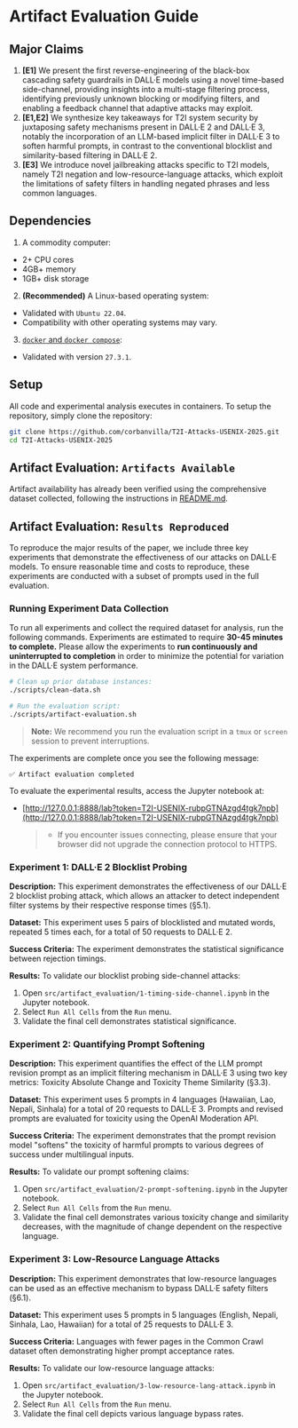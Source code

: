 # Artifact Evaluation Guide

## Major Claims

1. **[E1]** We present the first reverse-engineering of the black-box cascading safety guardrails in DALL·E models using a novel time-based side-channel, providing insights into a multi-stage filtering process, identifying previously unknown blocking or modifying filters, and enabling a feedback channel that adaptive attacks may exploit.
2. **[E1,E2]** We synthesize key takeaways for T2I system security by juxtaposing safety mechanisms present in DALL·E 2 and DALL·E 3, notably the incorporation of an LLM-based implicit filter in DALL·E 3 to soften harmful prompts, in contrast to the conventional blocklist and similarity-based filtering in DALL·E 2.
3. **[E3]** We introduce novel jailbreaking attacks specific to T2I models, namely T2I negation and low-resource-language attacks, which exploit the limitations of safety filters in handling negated phrases and less common languages.

## Dependencies

1. A commodity computer:
  - 2+ CPU cores
  - 4GB+ memory
  - 1GB+ disk storage
  
2. **(Recommended)** A Linux-based operating system:
  - Validated with `Ubuntu 22.04`.
  - Compatibility with other operating systems may vary.

3. [`docker` and `docker compose`](https://docs.docker.com/engine/install/ubuntu/):
  - Validated with version `27.3.1`.

## Setup

All code and experimental analysis executes in containers. To setup the repository, simply clone the repository:

```bash
git clone https://github.com/corbanvilla/T2I-Attacks-USENIX-2025.git
cd T2I-Attacks-USENIX-2025
```

## Artifact Evaluation: `Artifacts Available`

Artifact availability has already been verified using the comprehensive dataset collected, following the instructions in [README.md](README.md#setup).

## Artifact Evaluation: `Results Reproduced`

To reproduce the major results of the paper, we include three key experiments that demonstrate the effectiveness of our attacks on DALL·E models. To ensure reasonable time and costs to reproduce, these experiments are conducted with a subset of prompts used in the full evaluation.

### Running Experiment Data Collection

To run all experiments and collect the required dataset for analysis, run the following commands. Experiments are estimated to require **30-45 minutes to complete.** Please allow the experiments to **run continuously and uninterrupted to completion** in order to minimize the potential for variation in the DALL·E system performance.

```bash
# Clean up prior database instances:
./scripts/clean-data.sh  

# Run the evaluation script:
./scripts/artifact-evaluation.sh
```

> **Note:** We recommend you run the evaluation script in a `tmux` or `screen` session to prevent interruptions. 

The experiments are complete once you see the following message:
```
✅ Artifact evaluation completed
```

To evaluate the experimental results, access the Jupyter notebook at:
- [http://127.0.0.1:8888/lab?token=T2I-USENIX-rubpGTNAzgd4tgk7npb](http://127.0.0.1:8888/lab?token=T2I-USENIX-rubpGTNAzgd4tgk7npb)
  > 
  > - If you encounter issues connecting, please ensure that your browser did not upgrade the connection protocol to HTTPS.
  >

### Experiment 1: DALL·E 2 Blocklist Probing

**Description:** This experiment demonstrates the effectiveness of our DALL·E 2 blocklist probing attack, which allows an attacker to detect independent filter systems by their respective response times (§5.1). 

**Dataset:** This experiment uses 5 pairs of blocklisted and mutated words, repeated 5 times each, for a total of 50 requests to DALL·E 2.

**Success Criteria:** The experiment demonstrates the statistical significance between rejection timings.

**Results:** To validate our blocklist probing side-channel attacks:

1. Open `src/artifact_evaluation/1-timing-side-channel.ipynb` in the Jupyter notebook. 
2. Select `Run All Cells` from the `Run` menu.
3. Validate the final cell demonstrates statistical significance.


### Experiment 2: Quantifying Prompt Softening

**Description:** This experiment quantifies the effect of the LLM prompt revision prompt as an implicit filtering mechanism in DALL·E 3 using two key metrics: Toxicity Absolute Change and Toxicity Theme Similarity (§3.3).

**Dataset:** This experiment uses 5 prompts in 4 languages (Hawaiian, Lao, Nepali, Sinhala) for a total of 20 requests to DALL·E 3. Prompts and revised prompts are evaluated for toxicity using the OpenAI Moderation API.

**Success Criteria:** The experiment demonstrates that the prompt revision model "softens" the toxicity of harmful prompts to various degrees of success under multilingual inputs.

**Results:** To validate our prompt softening claims:

1. Open `src/artifact_evaluation/2-prompt-softening.ipynb` in the Jupyter notebook.
2. Select `Run All Cells` from the `Run` menu.
3. Validate the final cell demonstrates various toxicity change and similarity decreases, with the magnitude of change dependent on the respective language.


### Experiment 3: Low-Resource Language Attacks

**Description:** This experiment demonstrates that low-resource languages can be used as an effective mechanism to bypass DALL·E safety filters (§6.1).

**Dataset:** This experiment uses 5 prompts in 5 languages (English, Nepali, Sinhala, Lao, Hawaiian) for a total of 25 requests to DALL·E 3.

**Success Criteria:** Languages with fewer pages in the Common Crawl dataset often demonstrating higher prompt acceptance rates.

**Results:** To validate our low-resource language attacks:

1. Open `src/artifact_evaluation/3-low-resource-lang-attack.ipynb` in the Jupyter notebook.
2. Select `Run All Cells` from the `Run` menu.
3. Validate the final cell depicts various language bypass rates.

